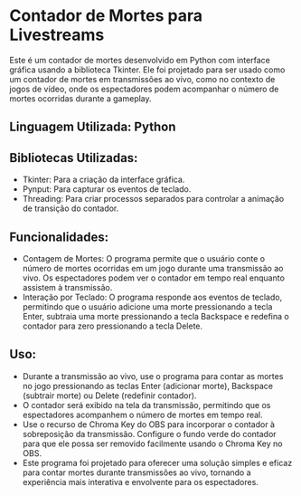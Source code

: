 # Contador de Mortes para Livestreams

Este é um contador de mortes desenvolvido em Python com interface gráfica usando a biblioteca Tkinter. Ele foi projetado para ser usado como um contador de mortes em transmissões ao vivo, como no contexto de jogos de vídeo, onde os espectadores podem acompanhar o número de mortes ocorridas durante a gameplay.

## Linguagem Utilizada: Python

## Bibliotecas Utilizadas:

- Tkinter: Para a criação da interface gráfica.
- Pynput: Para capturar os eventos de teclado.
- Threading: Para criar processos separados para controlar a animação de transição do contador.

## Funcionalidades:

- Contagem de Mortes: O programa permite que o usuário conte o número de mortes ocorridas em um jogo durante uma transmissão ao vivo. Os espectadores podem ver o contador em tempo real enquanto assistem à transmissão.
- Interação por Teclado: O programa responde aos eventos de teclado, permitindo que o usuário adicione uma morte pressionando a tecla Enter, subtraia uma morte pressionando a tecla Backspace e redefina o contador para zero pressionando a tecla Delete.

## Uso:

- Durante a transmissão ao vivo, use o programa para contar as mortes no jogo pressionando as teclas Enter (adicionar morte), Backspace (subtrair morte) ou Delete (redefinir contador).
- O contador será exibido na tela da transmissão, permitindo que os espectadores acompanhem o número de mortes em tempo real.
- Use o recurso de Chroma Key do OBS para incorporar o contador à sobreposição da transmissão. Configure o fundo verde do contador para que ele possa ser removido facilmente usando o Chroma Key no OBS.
- Este programa foi projetado para oferecer uma solução simples e eficaz para contar mortes durante transmissões ao vivo, tornando a experiência mais interativa e envolvente para os espectadores.
